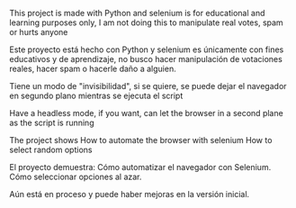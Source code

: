 This project is made with Python and selenium is for educational and learning purposes only, I am not doing this to manipulate real votes, spam or hurts anyone

Este proyecto está hecho con Python y selenium es únicamente con fines educativos y de aprendizaje, no busco hacer manipulación de votaciones reales, hacer spam o hacerle daño a alguien.

Tiene un modo de "invisibilidad", si se quiere, se puede dejar el navegador en segundo plano mientras se ejecuta el script

Have a headless mode, if you want, can let the browser in a second plane as the script is running

The project shows 
    How to automate the browser with selenium 
    How to select random options

El proyecto demuestra:
    Cómo automatizar el navegador con Selenium.
    Cómo seleccionar opciones al azar.

Aún está en proceso y puede haber mejoras en la versión inicial.